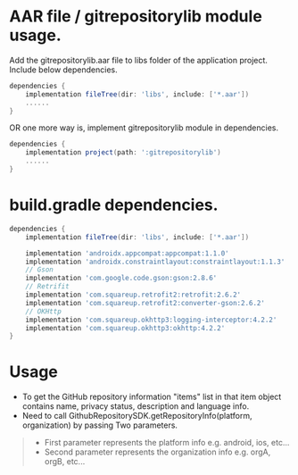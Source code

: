# AAR file / gitrepositorylib module usage.

Add the gitrepositorylib.aar file to libs folder of the application project.
Include below dependencies.

```groovy
dependencies {
    implementation fileTree(dir: 'libs', include: ['*.aar'])
    ......
}
```

OR one more way is, implement gitrepositorylib module in dependencies.

```groovy
dependencies {
    implementation project(path: ':gitrepositorylib')
    ......
}
```

# build.gradle dependencies.

```groovy
dependencies {
    implementation fileTree(dir: 'libs', include: ['*.aar'])

    implementation 'androidx.appcompat:appcompat:1.1.0'
    implementation 'androidx.constraintlayout:constraintlayout:1.1.3'
    // Gson
    implementation 'com.google.code.gson:gson:2.8.6'
    // Retrifit
    implementation 'com.squareup.retrofit2:retrofit:2.6.2'
    implementation 'com.squareup.retrofit2:converter-gson:2.6.2'
    // OKHttp
    implementation 'com.squareup.okhttp3:logging-interceptor:4.2.2'
    implementation 'com.squareup.okhttp3:okhttp:4.2.2'
}
```

# Usage
- To get the GitHub repository information "items" list in that item object contains name, privacy status, description and language info.
- Need to call GithubRepositorySDK.getRepositoryInfo(platform, organization) by passing Two parameters.
> - First parameter represents the platform info e.g. android, ios, etc...
> - Second parameter represents the organization info e.g. orgA, orgB, etc...
 
